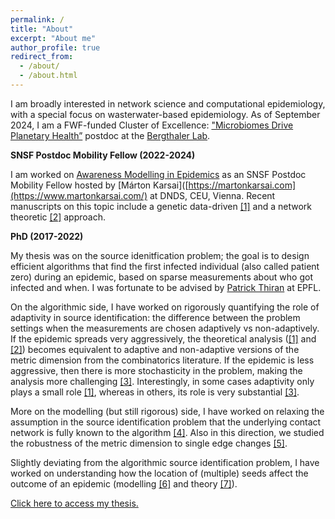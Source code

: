 ```yaml
---
permalink: /
title: "About"
excerpt: "About me"
author_profile: true
redirect_from: 
  - /about/
  - /about.html
---
```


I am broadly interested in network science and computational epidemiology, with a special focus on wasterwater-based epidemiology. As of September 2024, I am a FWF-funded Cluster of Excellence: ["Microbiomes Drive Planetary Health”](https://microplanet.at/) postdoc at the [Bergthaler Lab](https://bergthalerlab.org/).

**SNSF Postdoc Mobility Fellow (2022-2024)**


I am worked on [Awareness Modelling in Epidemics](https://data.snf.ch/grants/grant/211129) as an SNSF Postdoc Mobility Fellow hosted by [Márton Karsai]([https://martonkarsai.com](https://www.martonkarsai.com/) at DNDS, CEU, Vienna. Recent manuscripts on this topic include a genetic data-driven [\[1\]](https://arxiv.org/abs/2406.09983) and a network theoretic [\[2\]](https://arxiv.org/abs/2409.01384) approach.


**PhD (2017-2022)**


My thesis was on the source idenitfication problem; the goal is to design efficient algorithms that find the first infected individual (also called patient zero) during an epidemic, based on sparse measurements about who got infected and when. I was fortunate to be advised by [Patrick Thiran](https://people.epfl.ch/patrick.thiran?lang=en) at EPFL.

On the algorithmic side, I have worked on rigorously quantifying the role of adaptivity in source identification: the difference between the problem settings when the measurements are chosen adaptively vs non-adaptively. If the epidemic spreads very aggressively, the theoretical analysis ([\[1\]](https://doi.org/10.1016/j.ejc.2021.103317) and [\[2\]](https://doi.org/10.1017/jpr.2021.16)) becomes equivalent to adaptive and non-adaptive versions of the metric dimension from the combinatorics literature. If the epidemic is less aggressive, then there is more stochasticity in the problem, making the analysis more challenging [\[3\]](https://doi.org/10.1016/j.tcs.2022.02.008). Interestingly, in some cases adaptivity only plays a small role [\[1\]](https://doi.org/10.1016/j.ejc.2021.103317), whereas in others, its role is very substantial [\[3\]](https://doi.org/10.1016/j.tcs.2022.02.008).

More on the modelling (but still rigorous) side, I have worked on relaxing the assumption in the source identification problem that the underlying contact network is fully known to the algorithm [\[4\]](https://doi.org/10.1007%2Fs41109-023-00566-3). Also in this direction, we studied the robustness of the metric dimension to single edge changes [\[5\]](https://doi.org/10.1016/j.dam.2022.02.014). 

Slightly deviating from the algorithmic source identification problem, I have worked on understanding how the location of (multiple) seeds affect the outcome of an epidemic (modelling [\[6\]](https://doi.org/10.1073/pnas.2112607118) and theory [\[7\]](https://arxiv.org/abs/2304.11971)). 

[Click here to access my thesis.](https://infoscience.epfl.ch/record/295110)
